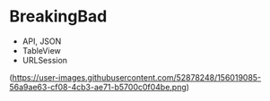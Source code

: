 # BreakingBad
- API, JSON
- TableView
- URLSession

(https://user-images.githubusercontent.com/52878248/156019085-56a9ae63-cf08-4cb3-ae71-b5700c0f04be.png)

